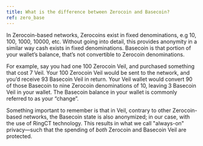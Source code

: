 ```yaml
---
title: What is the difference between Zerocoin and Basecoin?
ref: zero_base
---
```

In Zerocoin-based networks, Zerocoins exist in fixed denominations, e.g 10, 100, 1000, 10000, etc. Without going into detail, this provides anonymity in a similar way cash exists in fixed denominations. Basecoin is that portion of your wallet’s balance, that’s not convertible to Zerocoin denominations.

For example, say you had one 100 Zerocoin Veil, and purchased something that cost 7 Veil. Your 100 Zerocoin Veil would be sent to the network, and you’d receive 93 Basecoin Veil in return. Your Veil wallet would convert 90 of those Basecoin to nine Zerocoin denominations of 10, leaving 3 Basecoin Veil in your wallet. The Basecoin balance in your wallet is commonly referred to as your “change”.

Something important to remember is that in Veil, contrary to other Zerocoin-based networks, the Basecoin state is also anonymized; in our case, with the use of RingCT technology. This results in what we call "always-on" privacy—such that the spending of *both* Zerocoin and Basecoin Veil are protected.
